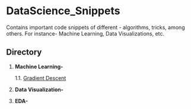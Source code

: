 # DataScience_Snippets
Contains important code snippets of different - algorithms, tricks, among others. For instance- Machine Learning, Data Visualizations, etc.

## Directory
1. **Machine Learning-** 
  
    1.1. [Gradient Descent](https://github.com/jabhij/DataScience_Snippets/blob/main/Machine%20Learning/Gradient_Descent.ipynb)

2. **Data Visualization-**


3. **EDA-**
